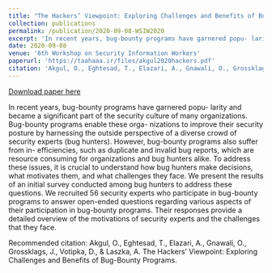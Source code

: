 ```yaml
---
title: "The Hackers’ Viewpoint: Exploring Challenges and Benefits of Bug-Bounty Programs"
collection: publications
permalink: /publication/2020-09-08-WSIW2020
excerpt: 'In recent years, bug-bounty programs have garnered popu- larity and became a significant part of the security culture of many organizations. Bug-bounty programs enable these orga- nizations to improve their security posture by harnessing the outside perspective of a diverse crowd of security experts (bug hunters). However, bug-bounty programs also suffer from in- efficiencies, such as duplicate and invalid bug reports, which are resource consuming for organizations and bug hunters alike. To address these issues, it is crucial to understand how bug hunters make decisions, what motivates them, and what challenges they face. We present the results of an initial survey conducted among bug hunters to address these questions. We recruited 56 security experts who participate in bug-bounty programs to answer open-ended questions regarding various aspects of their participation in bug-bounty programs. Their responses provide a detailed overview of the motivations of security experts and the challenges that they face.'
date: 2020-09-08
venue: '6th Workshop on Security Information Workers'
paperurl: 'https://taahaaa.ir/files/akgul2020hackers.pdf'
citation: 'Akgul, O., Eghtesad, T., Elazari, A., Gnawali, O., Grossklags, J., Votipka, D., &amp; Laszka, A. The Hackers’ Viewpoint: Exploring Challenges and Benefits of Bug-Bounty Programs.'
---
```


<a href='https://taahaaa.ir/files/akgul2020hackers.pdf'>Download paper here</a>

In recent years, bug-bounty programs have garnered popu- larity and became a significant part of the security culture of many organizations. Bug-bounty programs enable these orga- nizations to improve their security posture by harnessing the outside perspective of a diverse crowd of security experts (bug hunters). However, bug-bounty programs also suffer from in- efficiencies, such as duplicate and invalid bug reports, which are resource consuming for organizations and bug hunters alike. To address these issues, it is crucial to understand how bug hunters make decisions, what motivates them, and what challenges they face. We present the results of an initial survey conducted among bug hunters to address these questions. We recruited 56 security experts who participate in bug-bounty programs to answer open-ended questions regarding various aspects of their participation in bug-bounty programs. Their responses provide a detailed overview of the motivations of security experts and the challenges that they face.

Recommended citation: Akgul, O., Eghtesad, T., Elazari, A., Gnawali, O., Grossklags, J., Votipka, D., & Laszka, A. The Hackers’ Viewpoint: Exploring Challenges and Benefits of Bug-Bounty Programs.